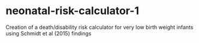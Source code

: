 # neonatal-risk-calculator-1
Creation of a death/disability risk calculator for very low birth weight infants using Schmidt et al (2015) findings
